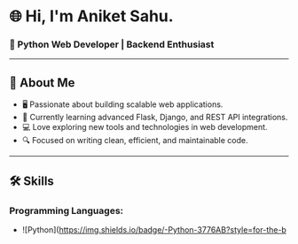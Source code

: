 # 🌐 Hi, I'm Aniket Sahu.

### 🐍 Python Web Developer | Backend Enthusiast  

---

## 🚀 About Me  
- 🖥️ Passionate about building scalable web applications.  
- 🌱 Currently learning advanced Flask, Django, and REST API integrations.  
- 💻 Love exploring new tools and technologies in web development.  
- 🔍 Focused on writing clean, efficient, and maintainable code.  

---

## 🛠️ Skills  

### Programming Languages:  
- ![Python](https://img.shields.io/badge/-Python-3776AB?style=for-the-b
